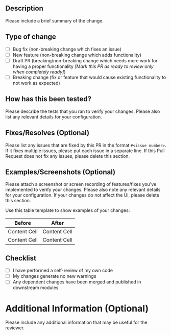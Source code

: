## Description

Please include a brief summary of the change.

## Type of change

- [ ] Bug fix (non-breaking change which fixes an issue)
- [ ] New feature (non-breaking change which adds functionality)
- [ ] Draft PR (breaking/non-breaking change which needs more work for having a proper functionality _[Mark this PR as ready to review only when completely ready]_)
- [ ] Breaking change (fix or feature that would cause existing functionality to not work as expected)

## How has this been tested?

Please describe the tests that you ran to verify your changes. Please also list any relevant details for your configuration.

## Fixes/Resolves (Optional)

Please list any issues that are fixed by this PR in the format `#<issue number>`. If it fixes multiple issues, please put each issue in a separate line. If this Pull Request does not fix any issues, please delete this section.

## Examples/Screenshots (Optional)

Please attach a screenshot or screen recording of features/fixes you've implemented to verify your changes. Please also note any relevant details for your configuration. If your changes do not affect the UI, please delete this section.

Use this table template to show examples of your changes:

| Before       | After        |
| ------------ | ------------ |
| Content Cell | Content Cell |
| Content Cell | Content Cell |

## Checklist

- [ ] I have performed a self-review of my own code
- [ ] My changes generate no new warnings
- [ ] Any dependent changes have been merged and published in downstream modules

# Additional Information (Optional)

Please include any additional information that may be useful for the reviewer.
